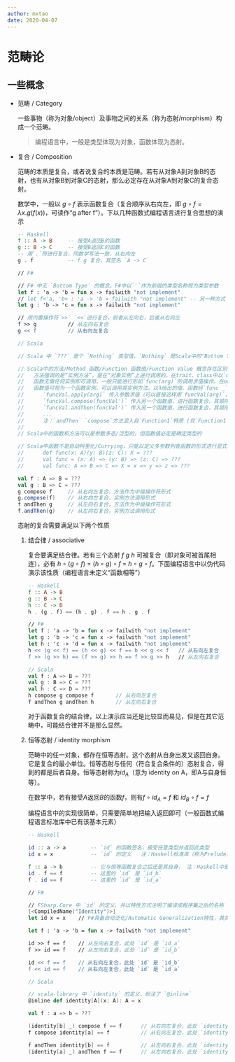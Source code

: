 ```yaml
---
author: mxtao
date: 2020-04-07
---
```


# 范畴论

## 一些概念

+ 范畴 / Category

    一些事物（称为对象/object）及事物之间的关系（称为态射/morphism）构成一个范畴。

    > 编程语言中，一般是类型体现为对象，函数体现为态射。

+ 复合 / Composition

    范畴的本质是复合，或者说复合的本质是范畴。若有从对象A到对象B的态射，也有从对象B到对象C的态射，那么必定存在从对象A到对象C的复合态射。

    数学中，一般以 $g \circ f$ 表示函数复合（复合顺序从右向左，即 $g \circ f = \lambda x.g \lparen f \lparen x \rparen \rparen$，可读作“g after f”）。下以几种函数式编程语言进行复合思想的演示

    ```haskell
    -- Haskell
    f :: A -> B     -- 接受A返回B的函数
    g :: B -> C     -- 接受B返回C的函数
    -- 用`.`符进行复合，同数学写法一致，从右向左
    g . f           -- f g 复合，其签名 `A -> C`
    ```

    ```fsharp
    // F#
    
    // F# 中无 `Bottom Type` 的概念。F#中以`'`作为前缀的类型名称视为类型参数
    let f : 'a -> 'b = fun x -> failwith "not implement"
    // let f<'a, 'b> : 'a -> 'b = failwith "not implement" -- 另一种方式
    let g : 'b -> 'c = fun x -> failwith "not implement"

    // 用内置操作符`>>` `<<`进行复合，前者从左向右，后者从右向左
    f >> g          // 从左向右复合
    g << f          // 从右向左复合
    ```

    ```scala
    // Scala

    // Scala 中 `???` 是个 `Nothing` 类型值，`Nothing` 是Scala中的"Bottom Type"

    // Scala中的方法/Method 函数/Function 函数值/Function Value 概念存在区别和联系
    //   方法强调的是“实例方法”，是在“对象实例”上进行调用的。在trait、class中以`def`关键字定义的有参值是方法（Scala模糊了无参方法和属性的界限，无参方法可以不带括号调用求值）
    //   函数无需任何实例即可调用，一般只能进行形如`func(arg)`的调用求值操作。在object、函数中以`def`关键字定义的可视为函数
    //   函数值可视为一个函数实例，可以调用其实例方法。以λ给出的值、函数经`func _`转换的值、方法经`obj.method _`转换的值都是函数值，可将该值绑定到`funcVal`上
    //      `funcVal.apply(arg)` 传入参数求值（可以直接这样用`funcVal(arg)`，会转换成对`apply`方法的调用）
    //      `funcVal.compose(funcVal')` 传入另一个函数值，进行函数复合，其顺序从右向左
    //      `funcVal.andThen(funcVal')` 传入另一个函数值，进行函数复合，其顺序从左向右
    //      ...
    //      注：`andThen` `compose`方法混入自`Function1`特质 (仅`Function1`特质定义了此方法，换言之，仅单参数列表、单参数函数才能进行复合)
    //
    // Scala中的函数和方法可以是参数多态/泛型的，但函数值必定是确定类型的

    // Scala中函数不是自动柯里化/Currying，只能以定义多参数列表函数的形式进行显式柯里化（λ表达式写出柯里化不需任何特殊处理）
    //      def func(x: A)(y: B)(z: C): X = ???
    //      val func = (x: A) => (y: B) => (z: C) => ???
    //      val func: A => B => C => X = x => y => z => ???

    val f : A => B = ???
    val g : B => C = ???
    g compose f     // 从右向左复合，方法作为中缀操作符形式
    g.compose(f)    // 从右向左复合，实例方法调用形式
    f andThen g     // 从左向右复合，方法作为中缀操作符形式
    f.andThen(g)    // 从左向右复合，实例方法调用形式
    ```

    态射的复合需要满足以下两个性质

    1. 结合律 / associative

        复合要满足结合律。若有三个态射 $f$ $g$ $h$ 可被复合（即对象可被首尾相连），必有 $h \circ \lparen g \circ f \rparen$ = $\lparen h \circ g \rparen \circ f$ = $h \circ g \circ f$。下面编程语言中以伪代码演示该性质（编程语言未定义“函数相等”）

        ```haskell
        -- Haskell
        f :: A -> B
        g :: B -> C
        h :: C -> D
        h . (g . f) == (h . g) . f == h . g . f
        ```

        ```fsharp
        // F#
        let f : 'a -> 'b = fun x -> failwith "not implement"
        let g : 'b -> 'c = fun x -> failwith "not implement"
        let h : 'c -> 'd = fun x -> failwith "not implement"
        h << (g << f) == (h << g) << f == h << g << f   // 从右向左复合
        f >> (g >> h) == (f >> g) >> h == f >> g >> h   // 从左向右复合
        ```

        ```scala
        // Scala
        val f : A => B = ???
        val g : B => C = ???
        val h : C => D = ???
        h compose g compose f       // 从右向左复合
        f andThen g andThen h       // 从左向右复合
        ```

        对于函数复合的结合律，以上演示应当还是比较显而易见，但是在其它范畴中，可能结合律并不是那么显然。

    2. 恒等态射 / identity morphism

        范畴中的任一对象，都存在恒等态射。这个态射从自身出发又返回自身。它是复合的最小单位。恒等态射与任何（符合复合条件的）态射复合，得到的都是后者自身。恒等态射称为$id_A$（意为 identity on A，即A与自身恒等）。

        在数学中，若有接受$A$返回$B$的函数$f$，则有$f \circ id_A = f$ 和 $id_B \circ f = f$

        编程语言中的实现很简单，只需要简单地把输入返回即可（一般函数式编程语言标准库中已有该基本元素）

        ```haskell
        -- Haskell

        id :: a -> a        -- `id` 的函数签名，接受任意类型并返回此类型
        id x = x            -- `id` 的定义   注：Haskell标准库（称为Prelude）已定义
        
        f :: a -> b         -- 它与恒等函数复合之后还是其自身， 注：Haskell中是从右向左复合
        id . f == f         -- 这里的 `id` 是 `id_b`
        f . id == f         -- 这里的 `id` 是 `id_a`
        ```

        ```fsharp
        // F#

        // FSharp.Core 中 `id` 的定义、并以特性方式注明了编译成程序集之后的名称
        [<CompiledName("Identity")>]
        let id x = x    // F#具备自动泛化/Automatic Generalization特性，其类型是 `id : 'a -> 'a`

        let f : 'a -> 'b = fun x -> failwith "not implement"

        id >> f == f    // 从左向右复合，此处 `id` 是 `id_a`
        f >> id == f    // 从左向右复合，此处 `id` 是 `id_b`

        id << f == f    // 从右向左复合，此处 `id` 是 `id_b`
        f << id == f    // 从右向左复合，此处 `id` 是 `id_a`
        ```

        ```scala
        // Scala

        // scala-library 中 `identity` 的定义，标注了 `@inline`
        @inline def identity[A](x: A): A = x

        val f : a => b = ???

        (identity[b] _) compose f == f      // 从右向左复合，此处 `identity` 是 `identity_b`
        f compose identity[a] == f          // 从右向左复合，此处 `identity` 是 `identity_a`

        f andThen identity[b] == f          // 从左向右复合，此处 `identity` 是 `identity_b`
        (identity[a] _) andThen f == f      // 从左向右复合，此处 `identity` 是 `identity_a`
        ```